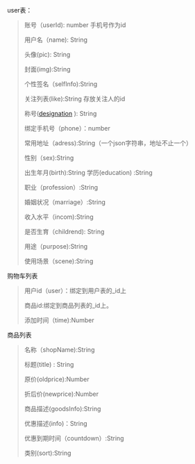 user表：

> 账号（userId): number 手机号作为id
>
> 用户名（name): String
>
> 头像(pic): String
>
> 封面(img):String
>
> 个性签名（selfInfo):String
>
> 关注列表(like):String   存放关注人的id
>
> 称号([designation](http://www.youdao.com/w/designation/#keyfrom=E2Ctranslation) ): String
>
> 绑定手机号（phone）：number
>
> 常用地址（adress):String（一个json字符串，地址不止一个）
>
> 性别（sex):String
>
> 出生年月(birth):String
> 学历(education) :String
>
> 职业（profession）:String
>
> 婚姻状况（marriage）:String
>
> 收入水平（incom):String
>
> 是否生育（childrend): String
>
> 用途（purpose):String
>
> 使用场景（scene):String

购物车列表

> 用户id（user）：绑定到用户表的_id上
>
> 商品id:绑定到商品列表的_id上。
>
> 添加时间（time):Number

商品列表

> 名称（shopName):String
>
> 标题(title) : String
>
> 原价(oldprice):Number
>
> 折后价(newprice):Number
>
> 商品描述(goodsInfo):String
>
> 优惠描述(info)：String
>
> 优惠到期时间（countdown）:String
>
> 类别(sort):String

